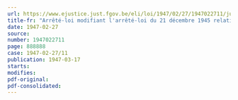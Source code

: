 ```yaml
---
url: https://www.ejustice.just.fgov.be/eli/loi/1947/02/27/1947022711/justel
title-fr: "Arrêté-loi modifiant l'arrêté-loi du 21 décembre 1945 relatif aux avances sur indemnités de dommages de guerre"
date: 1947-02-27
source:
number: 1947022711
page: 888888
case: 1947-02-27/11
publication: 1947-03-17
starts:
modifies:
pdf-original:
pdf-consolidated:
---
```


